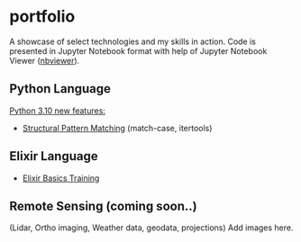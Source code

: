 # portfolio
A showcase of select technologies and my skills in action.
Code is presented in Jupyter Notebook format with help of Jupyter Notebook Viewer ([nbviewer](https://nbviewer.jupyter.org/)).

## Python Language
[Python 3.10 new features:](https://nbviewer.jupyter.org/github/SamiAhola/portfolio/blob/main/notebook/Python3.10_NewFeatures.ipynb?flush_cache=true)
* [Structural Pattern Matching](https://nbviewer.jupyter.org/github/SamiAhola/portfolio/blob/main/notebook/Python3.10_NewFeatures.ipynb?flush_cache=true#Pattern-Matching) (match-case, itertools)

## Elixir Language
- [Elixir Basics Training](https://github.com/SamiAhola/portfolio/blob/main/notebook/Elixir.ipynb)

## Remote Sensing (coming soon..)
(Lidar, Ortho imaging, Weather data, geodata, projections)
Add images here.
